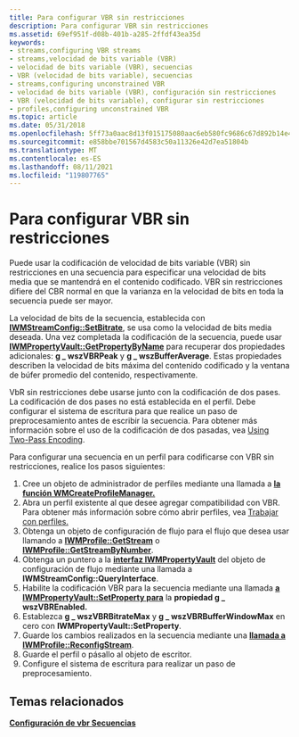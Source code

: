 ```yaml
---
title: Para configurar VBR sin restricciones
description: Para configurar VBR sin restricciones
ms.assetid: 69ef951f-d08b-401b-a285-2ffdf43ea35d
keywords:
- streams,configuring VBR streams
- streams,velocidad de bits variable (VBR)
- velocidad de bits variable (VBR), secuencias
- VBR (velocidad de bits variable), secuencias
- streams,configuring unconstrained VBR
- velocidad de bits variable (VBR), configuración sin restricciones
- VBR (velocidad de bits variable), configurar sin restricciones
- profiles,configuring unconstrained VBR
ms.topic: article
ms.date: 05/31/2018
ms.openlocfilehash: 5ff73a0aac8d13f015175080aac6eb580fc9686c67d892b14e4714746c8cea34
ms.sourcegitcommit: e858bbe701567d4583c50a11326e42d7ea51804b
ms.translationtype: MT
ms.contentlocale: es-ES
ms.lasthandoff: 08/11/2021
ms.locfileid: "119807765"
---
```

# <a name="to-configure-unconstrained-vbr"></a>Para configurar VBR sin restricciones

Puede usar la codificación de velocidad de bits variable (VBR) sin restricciones en una secuencia para especificar una velocidad de bits media que se mantendrá en el contenido codificado. VBR sin restricciones difiere del CBR normal en que la varianza en la velocidad de bits en toda la secuencia puede ser mayor.

La velocidad de bits de la secuencia, establecida con [**IWMStreamConfig::SetBitrate**](/previous-versions/windows/desktop/api/Wmsdkidl/nf-wmsdkidl-iwmstreamconfig-setbitrate), se usa como la velocidad de bits media deseada. Una vez completada la codificación de la secuencia, puede usar [**IWMPropertyVault::GetPropertyByName**](/previous-versions/windows/desktop/api/Wmsdkidl/nf-wmsdkidl-iwmpropertyvault-getpropertybyname) para recuperar dos propiedades adicionales: **g \_ wszVBRPeak** y **g \_ wszBufferAverage**. Estas propiedades describen la velocidad de bits máxima del contenido codificado y la ventana de búfer promedio del contenido, respectivamente.

VbR sin restricciones debe usarse junto con la codificación de dos pases. La codificación de dos pases no está establecida en el perfil. Debe configurar el sistema de escritura para que realice un paso de preprocesamiento antes de escribir la secuencia. Para obtener más información sobre el uso de la codificación de dos pasadas, vea [Using Two-Pass Encoding](using-two-pass-encoding.md).

Para configurar una secuencia en un perfil para codificarse con VBR sin restricciones, realice los pasos siguientes:

1.  Cree un objeto de administrador de perfiles mediante una llamada a [**la función WMCreateProfileManager.**](/previous-versions/windows/desktop/api/Wmsdkidl/nf-wmsdkidl-wmcreateprofilemanager)
2.  Abra un perfil existente al que desee agregar compatibilidad con VBR. Para obtener más información sobre cómo abrir perfiles, vea [Trabajar con perfiles.](working-with-profiles.md)
3.  Obtenga un objeto de configuración de flujo para el flujo que desea usar llamando a [**IWMProfile::GetStream**](/previous-versions/windows/desktop/api/Wmsdkidl/nf-wmsdkidl-iwmprofile-getstream) o [**IWMProfile::GetStreamByNumber**](/previous-versions/windows/desktop/api/wmsdkidl/nf-wmsdkidl-iwmprofile-getstreambynumber).
4.  Obtenga un puntero a la [**interfaz IWMPropertyVault**](/previous-versions/windows/desktop/api/wmsdkidl/nn-wmsdkidl-iwmpropertyvault) del objeto de configuración de flujo mediante una llamada a **IWMStreamConfig::QueryInterface**.
5.  Habilite la codificación VBR para la secuencia mediante una llamada [**a IWMPropertyVault::SetProperty para**](/previous-versions/windows/desktop/api/Wmsdkidl/nf-wmsdkidl-iwmpropertyvault-setproperty) la **propiedad g \_ wszVBREnabled.**
6.  Establezca **g \_ wszVBRBitrateMax** y **g \_ wszVBRBufferWindowMax** en cero con **IWMPropertyVault::SetProperty**.
7.  Guarde los cambios realizados en la secuencia mediante una [**llamada a IWMProfile::ReconfigStream**](/previous-versions/windows/desktop/api/Wmsdkidl/nf-wmsdkidl-iwmprofile-reconfigstream).
8.  Guarde el perfil o pásallo al objeto de escritor.
9.  Configure el sistema de escritura para realizar un paso de preprocesamiento.

## <a name="related-topics"></a>Temas relacionados

<dl> <dt>

[**Configuración de vbr Secuencias**](configuring-vbr-streams.md)
</dt> </dl>

 

 




